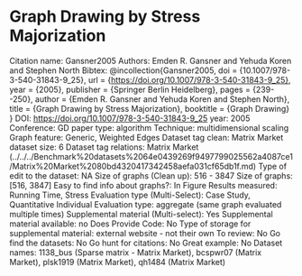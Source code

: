 # Graph Drawing by Stress Majorization

Citation name: Gansner2005
Authors: Emden R. Gansner and Yehuda Koren and Stephen North
Bibtex: @incollection{Gansner2005,
doi = {10.1007/978-3-540-31843-9_25},
url = {https://doi.org/10.1007/978-3-540-31843-9_25},
year = {2005},
publisher = {Springer Berlin Heidelberg},
pages = {239--250},
author = {Emden R. Gansner and Yehuda Koren and Stephen North},
title = {Graph Drawing by Stress Majorization},
booktitle = {Graph Drawing}
}
DOI: https://doi.org/10.1007/978-3-540-31843-9_25
year: 2005
Conference: GD
paper type: algorithm
Technique: multidimensional scaling
Graph feature: Generic, Weighted Edges
Dataset tag clean: Matrix Market
dataset size: 6
Dataset tag relations: Matrix Market (../../../Benchmark%20datasets%2064e0439269f9497799025562a4087ce1/Matrix%20Market%2080bd4320417342458aefa031cf65db1f.md)
Type of edit to the dataset: NA
Size of graphs (Clean up): 516 - 3847
Size of graphs: [516, 3847]
Easy to find info about graphs?: In Figure
Results measured: Running Time, Stress
Evaluation type (Multi-Select): Case Study, Quantitative Individual
Evaluation type: aggregate (same graph evaluated multiple times)
Supplemental material (Multi-select): Yes
Supplemental material available: no
Does Provide Code: No
Type of storage for supplemental material: external website - not their own
To review: No
Go find the datasets: No
Go hunt for citations: No
Great example: No
Dataset names: 1138_bus (Sparse matrix - Matrix Market), bcspwr07 (Matrix Market), plsk1919 (Matrix Market), qh1484 (Matrix Market)